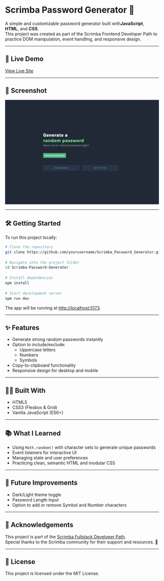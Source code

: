 # Scrimba Password Generator 🔑

A simple and customizable password generator built with**JavaScript**, **HTML**, and **CSS**.  
This project was created as part of the Scrimba Frontend Developer Path to practice DOM manipulation, event handling, and responsive design.

---

## 🚀 Live Demo
[View Live Site](#) <!-- Replace # with your Netlify or GitHub Pages link -->

---

## 📸 Screenshot
![Password Generator Screenshot](./images/Screenshot_Password_Generator.png) <!-- Update with actual screenshot file -->

---

## 🛠️ Getting Started

To run this project locally:

```bash
# Clone the repository
git clone https://github.com/yourusername/Scrimba_Password_Generator.git

# Navigate into the project folder
cd Scrimba-Password-Generator

# Install dependencies
npm install

# Start development server
npm run dev
```

The app will be running at [http://localhost:5173](http://localhost:5173).

---

## ✨ Features
- Generate strong random passwords instantly
- Option to include/exclude:
  - Uppercase letters
  - Numbers
  - Symbols
- Copy-to-clipboard functionality
- Responsive design for desktop and mobile

---

## 🧑‍💻 Built With
- HTML5
- CSS3 (Flexbox & Grid)
- Vanilla JavaScript (ES6+)

---

## 📚 What I Learned
- Using `Math.random()` with character sets to generate unique passwords
- Event listeners for interactive UI
- Managing state and user preferences
- Practicing clean, semantic HTML and modular CSS

---

## 🤔 Future Improvements
- Dark/Light theme toggle
- Password Length Input
- Option to add or remove Symbol and Number characters

---

## 🙌 Acknowledgements
This project is part of the [Scrimba Fullstack Developer Path](https://scrimba.com/fullstack-path-c0fullstack).  
Special thanks to the Scrimba community for their support and resources. 💜

---

## 📄 License
This project is licensed under the MIT License.